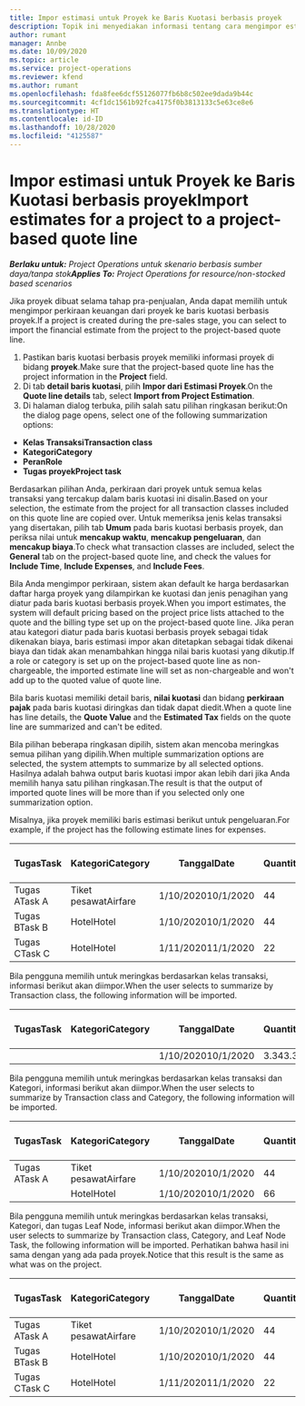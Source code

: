 ```yaml
---
title: Impor estimasi untuk Proyek ke Baris Kuotasi berbasis proyek
description: Topik ini menyediakan informasi tentang cara mengimpor estimasi dari proyek ke baris kuotasi.
author: rumant
manager: Annbe
ms.date: 10/09/2020
ms.topic: article
ms.service: project-operations
ms.reviewer: kfend
ms.author: rumant
ms.openlocfilehash: fda8fee6dcf55126077fb6b8c502ee9dada9b44c
ms.sourcegitcommit: 4cf1dc1561b92fca4175f0b3813133c5e63ce8e6
ms.translationtype: HT
ms.contentlocale: id-ID
ms.lasthandoff: 10/28/2020
ms.locfileid: "4125587"
---
```

# <a name="import-estimates-for-a-project-to-a-project-based-quote-line"></a><span data-ttu-id="ade6a-103">Impor estimasi untuk Proyek ke Baris Kuotasi berbasis proyek</span><span class="sxs-lookup"><span data-stu-id="ade6a-103">Import estimates for a project to a project-based quote line</span></span>

<span data-ttu-id="ade6a-104">_**Berlaku untuk:** Project Operations untuk skenario berbasis sumber daya/tanpa stok_</span><span class="sxs-lookup"><span data-stu-id="ade6a-104">_**Applies To:** Project Operations for resource/non-stocked based scenarios_</span></span>


<span data-ttu-id="ade6a-105">Jika proyek dibuat selama tahap pra-penjualan, Anda dapat memilih untuk mengimpor perkiraan keuangan dari proyek ke baris kuotasi berbasis proyek.</span><span class="sxs-lookup"><span data-stu-id="ade6a-105">If a project is created during the pre-sales stage, you can select to import the financial estimate from the project to the project-based quote line.</span></span>

1. <span data-ttu-id="ade6a-106">Pastikan baris kuotasi berbasis proyek memiliki informasi proyek di bidang **proyek**.</span><span class="sxs-lookup"><span data-stu-id="ade6a-106">Make sure that the project-based quote line has the project information in the **Project** field.</span></span>
2. <span data-ttu-id="ade6a-107">Di tab **detail baris kuotasi**, pilih **Impor dari Estimasi Proyek**.</span><span class="sxs-lookup"><span data-stu-id="ade6a-107">On the **Quote line details** tab, select **Import from Project Estimation**.</span></span>
3. <span data-ttu-id="ade6a-108">Di halaman dialog terbuka, pilih salah satu pilihan ringkasan berikut:</span><span class="sxs-lookup"><span data-stu-id="ade6a-108">On the dialog page opens, select one of the following summarization options:</span></span>

  - <span data-ttu-id="ade6a-109">**Kelas Transaksi**</span><span class="sxs-lookup"><span data-stu-id="ade6a-109">**Transaction class**</span></span>
  - <span data-ttu-id="ade6a-110">**Kategori**</span><span class="sxs-lookup"><span data-stu-id="ade6a-110">**Category**</span></span>
  - <span data-ttu-id="ade6a-111">**Peran**</span><span class="sxs-lookup"><span data-stu-id="ade6a-111">**Role**</span></span> 
  - <span data-ttu-id="ade6a-112">**Tugas proyek**</span><span class="sxs-lookup"><span data-stu-id="ade6a-112">**Project task**</span></span>

<span data-ttu-id="ade6a-113">Berdasarkan pilihan Anda, perkiraan dari proyek untuk semua kelas transaksi yang tercakup dalam baris kuotasi ini disalin.</span><span class="sxs-lookup"><span data-stu-id="ade6a-113">Based on your selection, the estimate from the project for all transaction classes included on this quote line are copied over.</span></span> <span data-ttu-id="ade6a-114">Untuk memeriksa jenis kelas transaksi yang disertakan, pilih tab **Umum** pada baris kuotasi berbasis proyek, dan periksa nilai untuk **mencakup waktu**, **mencakup pengeluaran**, dan **mencakup biaya**.</span><span class="sxs-lookup"><span data-stu-id="ade6a-114">To check what transaction classes are included, select the **General** tab on the project-based quote line, and check the values for **Include Time**, **Include Expenses**, and **Include Fees**.</span></span>

<span data-ttu-id="ade6a-115">Bila Anda mengimpor perkiraan, sistem akan default ke harga berdasarkan daftar harga proyek yang dilampirkan ke kuotasi dan jenis penagihan yang diatur pada baris kuotasi berbasis proyek.</span><span class="sxs-lookup"><span data-stu-id="ade6a-115">When you import estimates, the system will default pricing based on the project price lists attached to the quote and the billing type set up on the project-based quote line.</span></span> <span data-ttu-id="ade6a-116">Jika peran atau kategori diatur pada baris kuotasi berbasis proyek sebagai tidak dikenakan biaya, baris estimasi impor akan ditetapkan sebagai tidak dikenai biaya dan tidak akan menambahkan hingga nilai baris kuotasi yang dikutip.</span><span class="sxs-lookup"><span data-stu-id="ade6a-116">If a role or category is set up on the project-based quote line as non-chargeable, the imported estimate line will set as non-chargeable and won't add up to the quoted value of quote line.</span></span>

<span data-ttu-id="ade6a-117">Bila baris kuotasi memiliki detail baris, **nilai kuotasi** dan bidang **perkiraan pajak** pada baris kuotasi diringkas dan tidak dapat diedit.</span><span class="sxs-lookup"><span data-stu-id="ade6a-117">When a quote line has line details, the **Quote Value** and the **Estimated Tax** fields on the quote line are summarized and can't be edited.</span></span>

<span data-ttu-id="ade6a-118">Bila pilihan beberapa ringkasan dipilih, sistem akan mencoba meringkas semua pilihan yang dipilih.</span><span class="sxs-lookup"><span data-stu-id="ade6a-118">When multiple summarization options are selected, the system attempts to summarize by all selected options.</span></span> <span data-ttu-id="ade6a-119">Hasilnya adalah bahwa output baris kuotasi impor akan lebih dari jika Anda memilih hanya satu pilihan ringkasan.</span><span class="sxs-lookup"><span data-stu-id="ade6a-119">The result is that the output of imported quote lines will be more than if you selected only one summarization option.</span></span>

<span data-ttu-id="ade6a-120">Misalnya, jika proyek memiliki baris estimasi berikut untuk pengeluaran.</span><span class="sxs-lookup"><span data-stu-id="ade6a-120">For example, if the project has the following estimate lines for expenses.</span></span>

| <span data-ttu-id="ade6a-121">Tugas</span><span class="sxs-lookup"><span data-stu-id="ade6a-121">Task</span></span> | <span data-ttu-id="ade6a-122">Kategori</span><span class="sxs-lookup"><span data-stu-id="ade6a-122">Category</span></span> | <span data-ttu-id="ade6a-123">Tanggal</span><span class="sxs-lookup"><span data-stu-id="ade6a-123">Date</span></span> | <span data-ttu-id="ade6a-124">Quantity</span><span class="sxs-lookup"><span data-stu-id="ade6a-124">Quantity</span></span> | <span data-ttu-id="ade6a-125">Harga unit</span><span class="sxs-lookup"><span data-stu-id="ade6a-125">Unit price</span></span> | <span data-ttu-id="ade6a-126">Jumlah</span><span class="sxs-lookup"><span data-stu-id="ade6a-126">Amount</span></span> |
| --- | --- | --- | --- | --- | --- |
| <span data-ttu-id="ade6a-127">Tugas A</span><span class="sxs-lookup"><span data-stu-id="ade6a-127">Task A</span></span> | <span data-ttu-id="ade6a-128">Tiket pesawat</span><span class="sxs-lookup"><span data-stu-id="ade6a-128">Airfare</span></span> | <span data-ttu-id="ade6a-129">1/10/2020</span><span class="sxs-lookup"><span data-stu-id="ade6a-129">10/1/2020</span></span> | <span data-ttu-id="ade6a-130">4</span><span class="sxs-lookup"><span data-stu-id="ade6a-130">4</span></span> | <span data-ttu-id="ade6a-131">400</span><span class="sxs-lookup"><span data-stu-id="ade6a-131">400</span></span> | <span data-ttu-id="ade6a-132">1600</span><span class="sxs-lookup"><span data-stu-id="ade6a-132">1600</span></span> |
| <span data-ttu-id="ade6a-133">Tugas B</span><span class="sxs-lookup"><span data-stu-id="ade6a-133">Task B</span></span> | <span data-ttu-id="ade6a-134">Hotel</span><span class="sxs-lookup"><span data-stu-id="ade6a-134">Hotel</span></span> | <span data-ttu-id="ade6a-135">1/10/2020</span><span class="sxs-lookup"><span data-stu-id="ade6a-135">10/1/2020</span></span> | <span data-ttu-id="ade6a-136">4</span><span class="sxs-lookup"><span data-stu-id="ade6a-136">4</span></span> | <span data-ttu-id="ade6a-137">200</span><span class="sxs-lookup"><span data-stu-id="ade6a-137">200</span></span> | <span data-ttu-id="ade6a-138">800</span><span class="sxs-lookup"><span data-stu-id="ade6a-138">800</span></span> |
| <span data-ttu-id="ade6a-139">Tugas C</span><span class="sxs-lookup"><span data-stu-id="ade6a-139">Task C</span></span> | <span data-ttu-id="ade6a-140">Hotel</span><span class="sxs-lookup"><span data-stu-id="ade6a-140">Hotel</span></span> | <span data-ttu-id="ade6a-141">1/11/2020</span><span class="sxs-lookup"><span data-stu-id="ade6a-141">11/1/2020</span></span> | <span data-ttu-id="ade6a-142">2</span><span class="sxs-lookup"><span data-stu-id="ade6a-142">2</span></span> | <span data-ttu-id="ade6a-143">200</span><span class="sxs-lookup"><span data-stu-id="ade6a-143">200</span></span> | <span data-ttu-id="ade6a-144">400</span><span class="sxs-lookup"><span data-stu-id="ade6a-144">400</span></span> |

<span data-ttu-id="ade6a-145">Bila pengguna memilih untuk meringkas berdasarkan kelas transaksi, informasi berikut akan diimpor.</span><span class="sxs-lookup"><span data-stu-id="ade6a-145">When the user selects to summarize by Transaction class, the following information will be imported.</span></span>

| <span data-ttu-id="ade6a-146">Tugas</span><span class="sxs-lookup"><span data-stu-id="ade6a-146">Task</span></span> | <span data-ttu-id="ade6a-147">Kategori</span><span class="sxs-lookup"><span data-stu-id="ade6a-147">Category</span></span> | <span data-ttu-id="ade6a-148">Tanggal</span><span class="sxs-lookup"><span data-stu-id="ade6a-148">Date</span></span> | <span data-ttu-id="ade6a-149">Quantity</span><span class="sxs-lookup"><span data-stu-id="ade6a-149">Quantity</span></span> | <span data-ttu-id="ade6a-150">Harga unit</span><span class="sxs-lookup"><span data-stu-id="ade6a-150">Unit price</span></span> | <span data-ttu-id="ade6a-151">Jumlah</span><span class="sxs-lookup"><span data-stu-id="ade6a-151">Amount</span></span> |
| --- | --- | --- | --- | --- | --- |
| | | <span data-ttu-id="ade6a-152">1/10/2020</span><span class="sxs-lookup"><span data-stu-id="ade6a-152">10/1/2020</span></span> | <span data-ttu-id="ade6a-153">3.34</span><span class="sxs-lookup"><span data-stu-id="ade6a-153">3.34</span></span> | <span data-ttu-id="ade6a-154">840</span><span class="sxs-lookup"><span data-stu-id="ade6a-154">840</span></span> | <span data-ttu-id="ade6a-155">2800</span><span class="sxs-lookup"><span data-stu-id="ade6a-155">2800</span></span> |

<span data-ttu-id="ade6a-156">Bila pengguna memilih untuk meringkas berdasarkan kelas transaksi dan Kategori, informasi berikut akan diimpor.</span><span class="sxs-lookup"><span data-stu-id="ade6a-156">When the user selects to summarize by Transaction class and Category, the following information will be imported.</span></span>

| <span data-ttu-id="ade6a-157">Tugas</span><span class="sxs-lookup"><span data-stu-id="ade6a-157">Task</span></span> | <span data-ttu-id="ade6a-158">Kategori</span><span class="sxs-lookup"><span data-stu-id="ade6a-158">Category</span></span> | <span data-ttu-id="ade6a-159">Tanggal</span><span class="sxs-lookup"><span data-stu-id="ade6a-159">Date</span></span> | <span data-ttu-id="ade6a-160">Quantity</span><span class="sxs-lookup"><span data-stu-id="ade6a-160">Quantity</span></span> | <span data-ttu-id="ade6a-161">Harga unit</span><span class="sxs-lookup"><span data-stu-id="ade6a-161">Unit price</span></span> | <span data-ttu-id="ade6a-162">Jumlah</span><span class="sxs-lookup"><span data-stu-id="ade6a-162">Amount</span></span> |
| --- | --- | --- | --- | --- | --- |
| <span data-ttu-id="ade6a-163">Tugas A</span><span class="sxs-lookup"><span data-stu-id="ade6a-163">Task A</span></span> | <span data-ttu-id="ade6a-164">Tiket pesawat</span><span class="sxs-lookup"><span data-stu-id="ade6a-164">Airfare</span></span> | <span data-ttu-id="ade6a-165">1/10/2020</span><span class="sxs-lookup"><span data-stu-id="ade6a-165">10/1/2020</span></span> | <span data-ttu-id="ade6a-166">4</span><span class="sxs-lookup"><span data-stu-id="ade6a-166">4</span></span> | <span data-ttu-id="ade6a-167">400</span><span class="sxs-lookup"><span data-stu-id="ade6a-167">400</span></span> | <span data-ttu-id="ade6a-168">1600</span><span class="sxs-lookup"><span data-stu-id="ade6a-168">1600</span></span> |
| | <span data-ttu-id="ade6a-169">Hotel</span><span class="sxs-lookup"><span data-stu-id="ade6a-169">Hotel</span></span> | <span data-ttu-id="ade6a-170">1/10/2020</span><span class="sxs-lookup"><span data-stu-id="ade6a-170">10/1/2020</span></span> | <span data-ttu-id="ade6a-171">6</span><span class="sxs-lookup"><span data-stu-id="ade6a-171">6</span></span> | <span data-ttu-id="ade6a-172">200</span><span class="sxs-lookup"><span data-stu-id="ade6a-172">200</span></span> | <span data-ttu-id="ade6a-173">1200</span><span class="sxs-lookup"><span data-stu-id="ade6a-173">1200</span></span> |

<span data-ttu-id="ade6a-174">Bila pengguna memilih untuk meringkas berdasarkan kelas transaksi, Kategori, dan tugas Leaf Node, informasi berikut akan diimpor.</span><span class="sxs-lookup"><span data-stu-id="ade6a-174">When the user selects to summarize by Transaction class, Category, and Leaf Node Task, the following information will be imported.</span></span> <span data-ttu-id="ade6a-175">Perhatikan bahwa hasil ini sama dengan yang ada pada proyek.</span><span class="sxs-lookup"><span data-stu-id="ade6a-175">Notice that this result is the same as what was on the project.</span></span>

| <span data-ttu-id="ade6a-176">Tugas</span><span class="sxs-lookup"><span data-stu-id="ade6a-176">Task</span></span> | <span data-ttu-id="ade6a-177">Kategori</span><span class="sxs-lookup"><span data-stu-id="ade6a-177">Category</span></span> | <span data-ttu-id="ade6a-178">Tanggal</span><span class="sxs-lookup"><span data-stu-id="ade6a-178">Date</span></span> | <span data-ttu-id="ade6a-179">Quantity</span><span class="sxs-lookup"><span data-stu-id="ade6a-179">Quantity</span></span> | <span data-ttu-id="ade6a-180">Harga unit</span><span class="sxs-lookup"><span data-stu-id="ade6a-180">Unit price</span></span> | <span data-ttu-id="ade6a-181">Jumlah</span><span class="sxs-lookup"><span data-stu-id="ade6a-181">Amount</span></span> |
| --- | --- | --- | --- | --- | --- |
| <span data-ttu-id="ade6a-182">Tugas A</span><span class="sxs-lookup"><span data-stu-id="ade6a-182">Task A</span></span> | <span data-ttu-id="ade6a-183">Tiket pesawat</span><span class="sxs-lookup"><span data-stu-id="ade6a-183">Airfare</span></span> | <span data-ttu-id="ade6a-184">1/10/2020</span><span class="sxs-lookup"><span data-stu-id="ade6a-184">10/1/2020</span></span> | <span data-ttu-id="ade6a-185">4</span><span class="sxs-lookup"><span data-stu-id="ade6a-185">4</span></span> | <span data-ttu-id="ade6a-186">400</span><span class="sxs-lookup"><span data-stu-id="ade6a-186">400</span></span> | <span data-ttu-id="ade6a-187">1600</span><span class="sxs-lookup"><span data-stu-id="ade6a-187">1600</span></span> |
| <span data-ttu-id="ade6a-188">Tugas B</span><span class="sxs-lookup"><span data-stu-id="ade6a-188">Task B</span></span> | <span data-ttu-id="ade6a-189">Hotel</span><span class="sxs-lookup"><span data-stu-id="ade6a-189">Hotel</span></span> | <span data-ttu-id="ade6a-190">1/10/2020</span><span class="sxs-lookup"><span data-stu-id="ade6a-190">10/1/2020</span></span> | <span data-ttu-id="ade6a-191">4</span><span class="sxs-lookup"><span data-stu-id="ade6a-191">4</span></span> | <span data-ttu-id="ade6a-192">200</span><span class="sxs-lookup"><span data-stu-id="ade6a-192">200</span></span> | <span data-ttu-id="ade6a-193">800</span><span class="sxs-lookup"><span data-stu-id="ade6a-193">800</span></span> |
| <span data-ttu-id="ade6a-194">Tugas C</span><span class="sxs-lookup"><span data-stu-id="ade6a-194">Task C</span></span> | <span data-ttu-id="ade6a-195">Hotel</span><span class="sxs-lookup"><span data-stu-id="ade6a-195">Hotel</span></span> | <span data-ttu-id="ade6a-196">1/11/2020</span><span class="sxs-lookup"><span data-stu-id="ade6a-196">11/1/2020</span></span> | <span data-ttu-id="ade6a-197">2</span><span class="sxs-lookup"><span data-stu-id="ade6a-197">2</span></span> | <span data-ttu-id="ade6a-198">200</span><span class="sxs-lookup"><span data-stu-id="ade6a-198">200</span></span> | <span data-ttu-id="ade6a-199">400</span><span class="sxs-lookup"><span data-stu-id="ade6a-199">400</span></span> |
